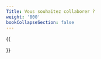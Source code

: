 ```yaml
---
Title: Vous souhaitez collaborer ?
weight: '800'
bookCollapseSection: false
---
```


{{<section>}}

<!--Section renders pages in section as definition list, using title and description.
Example
```tpl
{{<section>}}
```-->
